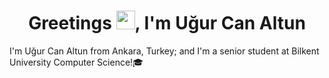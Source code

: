 <h1 align="center"> Greetings <img src="https://user-images.githubusercontent.com/82045097/132265359-15872fe1-a96b-4dc1-b54a-06faf97ad1d6.gif" width="30px">, I'm Uğur Can Altun</h1>

I'm Uğur Can Altun from Ankara, Turkey; and I'm a senior student at Bilkent University Computer Science!🎓
